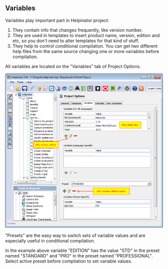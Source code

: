 ## Variables

Variables play important part in Helpinator project:


1. They contain info that changes frequently, like version number.
2. They are used in templates to insert product name, version, edition and etc, so you don't need to alter templates for that kind of stuff.
3. They help to control conditional compilation. You can get two different help files from the same source changing one or more variables before compilation.


All variables are located on the "Variables" tab of Project Options.


![variables.png](images/variables.png "variables.png")



"Presets" are the easy way to switch sets of variable values and are especially useful in conditional compilation.


In the example above variable "EDITION" has the value "STD" in the preset named "STANDARD" and "PRO" in the preset named "PROFESSIONAL". Select active preset before compilation to set variable values.
